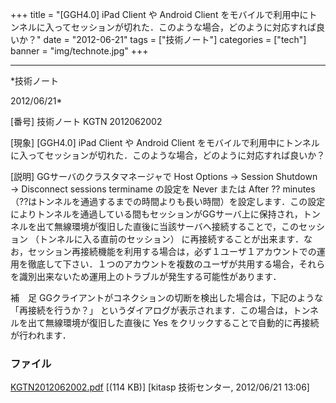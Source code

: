 ﻿+++
title = "[GGH4.0] iPad Client や Android Client をモバイルで利用中にトンネルに入ってセッションが切れた．このような場合，どのように対応すれば良いか？"
date = "2012-06-21"
tags = ["技術ノート"]
categories = ["tech"]
banner = "img/technote.jpg"
+++

-----------------------------------------------------------------------------------------------------------------------------

*技術ノート

2012/06/21*


[番号]
技術ノート KGTN 2012062002

[現象]
[GGH4.0] iPad Client や Android Client
をモバイルで利用中にトンネルに入ってセッションが切れた．このような場合，どのように対応すれば良いか？

[説明]
GGサーバのクラスタマネージャで Host Options → Session Shutdown →
Disconnect sessions terminame の設定を Never または After ?? minutes
（??はトンネルを通過するまでの時間よりも長い時間）を設定します．この設定によりトンネルを通過している間もセッションがGGサーバ上に保持され，トンネルを出て無線環境が復旧した直後に当該サーバへ接続することで，このセッション
（トンネルに入る直前のセッション）
に再接続することが出来ます．なお，セッション再接続機能を利用する場合は，必ず１ユーザ１アカウントでの運用を徹底して下さい．１つのアカウントを複数のユーザが共用する場合，それらを識別出来ないため運用上のトラブルが発生する可能性があります．

補　足
GGクライアントがコネクションの切断を検出した場合は，下記のような
「再接続を行うか？」
というダイアログが表示されます．この場合は，トンネルを出て無線環境が復旧した直後に
Yes をクリックすることで自動的に再接続が行われます．


### ファイル

 
 


[KGTN2012062002.pdf](http://techreport.kitasp.net/attachments/download/913/KGTN2012062002.pdf)
 [(114 KB)] [kitasp 技術センター, 2012/06/21
13:06]


 


 

